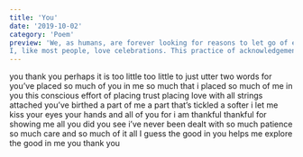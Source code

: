 ```yaml
---
title: 'You'
date: '2019-10-02'
category: 'Poem'
preview: 'We, as humans, are forever looking for reasons to let go of everything and celebrate, right? Celebrate with lessons taught to us by life, to help better ourselves for whatever reason we’re here for or plainly put, maybe just to puff off the undesired tension around.
I, like most people, love celebrations. This practice of acknowledgement, of appreciation, of loosening up, does things to our otherwise overworked and crippling spirits......'
---
```


you
thank you
perhaps it is too little
too little to just utter two words
for you’ve placed so much of you in me
so much that i placed so much of me in you
this conscious effort of placing trust
placing love with all strings attached
you’ve birthed a part of me
a part that’s tickled a softer i
let me kiss your eyes
your hands and all of you
for i am thankful
thankful for showing me all you did
you see i’ve never been dealt with so much patience
so much care and so much of it all
I guess the good in you
helps me explore the good in me
you
thank you